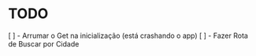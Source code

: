 # TODO

[ ] - Arrumar o Get na inicialização (está crashando o app)
[ ] - Fazer Rota de Buscar por Cidade
